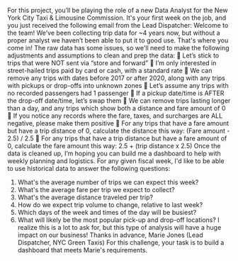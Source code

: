 For this project, you’ll be playing the role of a new Data Analyst for the New York City Taxi & 
Limousine Commission. It's your first week on the job, and you just received the following email 
from the Lead Dispatcher:
Welcome to the team!
We’ve been collecting trip data for ~4 years now, but without a proper analyst we haven’t been 
able to put it to good use. That's where you come in!
The raw data has some issues, so we'll need to make the following adjustments and assumptions 
to clean and prep the data:
 Let’s stick to trips that were NOT sent via “store and forward”
 I’m only interested in street-hailed trips paid by card or cash, with a standard rate
 We can remove any trips with dates before 2017 or after 2020, along with any trips with 
pickups or drop-offs into unknown zones
 Let’s assume any trips with no recorded passengers had 1 passenger
 If a pickup date/time is AFTER the drop-off date/time, let’s swap them
 We can remove trips lasting longer than a day, and any trips which show both a distance 
and fare amount of 0
 If you notice any records where the fare, taxes, and surcharges are ALL negative, please 
make them positive
 For any trips that have a fare amount but have a trip distance of 0, calculate the distance 
this way: (Fare amount - 2.5) / 2.5
 For any trips that have a trip distance but have a fare amount of 0, calculate the fare 
amount this way: 2.5 + (trip distance x 2.5)
Once the data is cleaned up, I’m hoping you can build me a dashboard to help with weekly 
planning and logistics. For any given fiscal week, I'd like to be able to use historical data to answer 
the following questions:
1. What's the average number of trips we can expect this week?
2. What's the average fare per trip we expect to collect?
3. What's the average distance traveled per trip?
4. How do we expect trip volume to change, relative to last week?
5. Which days of the week and times of the day will be busiest?
6. What will likely be the most popular pick-up and drop-off locations?
I realize this is a lot to ask for, but this type of analysis will have a huge impact on our business!
Thanks in advance,
Marie Jones (Lead Dispatcher, NYC Green Taxis)
For this challenge, your task is to build a dashboard that meets Marie's requirements.
